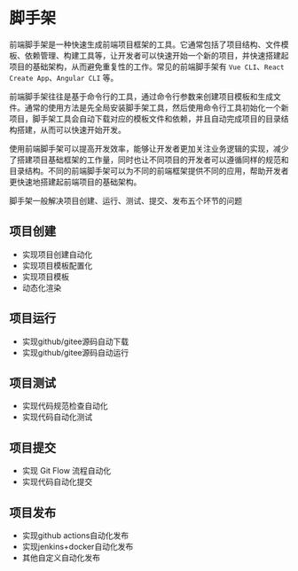 # 脚手架
前端脚手架是一种快速生成前端项目框架的工具。它通常包括了项目结构、文件模板、依赖管理、构建工具等，让开发者可以快速开始一个新的项目，并快速搭建起项目的基础架构，从而避免重复性的工作。常见的前端脚手架有 `Vue CLI`、`React Create App`、`Angular CLI` 等。

前端脚手架往往是基于命令行的工具，通过命令行参数来创建项目模板和生成文件。通常的使用方法是先全局安装脚手架工具，然后使用命令行工具初始化一个新项目，脚手架工具会自动下载对应的模板文件和依赖，并且自动完成项目的目录结构搭建，从而可以快速开始开发。

使用前端脚手架可以提高开发效率，能够让开发者更加关注业务逻辑的实现，减少了搭建项目基础框架的工作量，同时也让不同项目的开发者可以遵循同样的规范和目录结构。不同的前端脚手架可以为不同的前端框架提供不同的应用，帮助开发者更快速地搭建起前端项目的基础架构。

脚手架一般解决项目创建、运行、测试、提交、发布五个环节的问题

## 项目创建
- 实现项目创建自动化
- 实现项目模板配置化
- 实现项目模板
- 动态化渲染

## 项目运行
- 实现github/gitee源码自动下载
- 实现github/gitee源码自动运行

## 项目测试
- 实现代码规范检查自动化
- 实现代码自动化测试

## 项目提交
- 实现 Git Flow 流程自动化
- 实现代码自动化提交

## 项目发布
- 实现github actions自动化发布
- 实现jenkins+docker自动化发布
- 其他自定义自动化发布